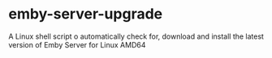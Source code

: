 # emby-server-upgrade
A Linux shell script o automatically check for, download and install the latest version of Emby Server for Linux AMD64
